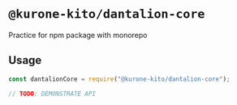 # `@kurone-kito/dantalion-core`

Practice for npm package with monorepo

## Usage

```js
const dantalionCore = require("@kurone-kito/dantalion-core");

// TODO: DEMONSTRATE API
```
